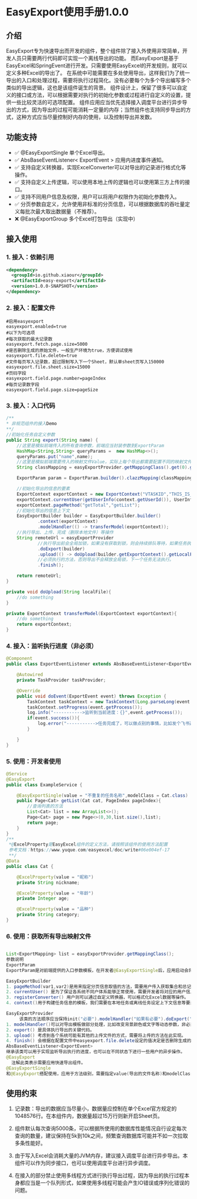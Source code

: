 
# EasyExport使用手册1.0.0

## 介绍
EasyExport专为快速导出而开发的组件，整个组件除了接入外使用非常简单，开发人员只需要两行代码即可实现一个离线导出的功能。 而EasyExport是基于EasyExcel和SpringEvent进行开发。只需要使用EasyExcel的开发规则，就可以定义多种Excel的导出了。
在系统中可能需要在多处使用导出，这样我们为了统一导出的入口和处理过程，需要将执行过程简化。没有必要每个为多个导出编写多个类似的导出逻辑，这也是该组件诞生的背景。
组件设计上，保留了很多可以自定义的接口或方法，可以根据需要对执行的初始化参数或过程进行自定义的设置，提供一些比较灵活的可选项配置。
组件应用应当优先选择接入调度平台进行异步导出的方式，因为导出的过程可能消耗一定量的内存；当然组件也支持同步导出的方式，这种方式应当尽量控制好内存的使用，以及控制导出并发数。
## 功能支持
- ✅  @EasyExportSingle 单个Excel导出。
- ✅  AbsBaseEventListener< ExportEvent > 应用内进度事件通知。
- ✅  支持自定义转换器，实现ExcelConverter可以对导出的记录进行格式化等操作。
- ✅  支持自定义上传逻辑，可以使用本地上传的逻辑也可以使用第三方上传的接口。
- ✅  支持不同用户信息及权限，用户可以将用户权限作为初始化参数传入。
- ✅  分页参数自定义，允许使用非标准的分页信息，可以根据数据库的吞吐量定义每批次最大取出数据量（不推荐）。
- ❌  @EasyExportGroup 多个Excel打包导出（实现中）

## 接入使用
### 1. 接入：依赖引用
```xml
<dependency>
  <groupId>io.github.xiaour</groupId>
  <artifactId>easy-export</artifactId>
  <version>1.0.0-SNAPSHOT</version>
</dependency>
```


### 2. 接入：配置文件
```properties
#启用easyexport
easyexport.enabled=true
#以下为可选项
#每次获取的最大记录数
easyexport.fetch.page.size=5000
#是否删除生成的原始文件，一般生产环境为true，方便调试使用
easyexport.file.delete=true
#文件每页写入记录数，超过限制写入下一个Sheet，默认单sheet页写入150000
easyexport.file.sheet.size=15000
#页码字段
easyexport.field.page.number=pageIndex
#每页记录数字段
easyexport.field.page.size=pageSize
```

### 3. 接入：入口代码

```java
/**
* 非规范组件的接入Demo
**/
//初始化任务自定义参数
public String export(String name) {
    //这里是模拟前端传入的所有查询参数，前端应当封装参数到ExportParam
    HashMap<String,String> queryParams =  new HashMap<>();
    queryParams.put("name",name);
    //这里是模拟前端需要传入的映射文件Value，实际上每个导出都需要配置不同的映射文件。而映射文件来自于注解@EasyExportSingle
    String classMapping = easyExportProvider.getMappingClass().get(0).getValue();

    ExportParam param = ExportParam.builder().clazzMapping(classMapping).params(queryParams);

    //初始化导出的信息的要素
    ExportContext exportContext = new ExportContext("VTASKID","THIS_IS_TASK_NAME",param);
    exportContext.currentUser(getUserInfo(context.getUserId()), UserInfo.class);
    exportContext.pageMethod("getTotal","getList");
    //初始化导出的信息上下文
    EasyExportBuilder builder = EasyExportBuilder.builder()
            .context(exportContext)
            .modelHandler(() -> transferModel(exportContext));
    //执行导出、上传、完成（删除本地文件）等操作
    String remoteUrl = easyExportProvider
            //执行导出前会全局加锁，如果没有获取到锁，则会持续排队等待，如果任务执行超过30分钟，锁会自动释放。
            .doExport(builder)
            .upload(() -> doUpload(builder.getExportContext().getLocalFile()))
            //必须执行的方法，否则导出不会释放全局锁，下一个任务无法执行。
            .finish();

    return remoteUrl;
}

private void doUpload(String localFile){
    //do something
}

private ExportContext transferModel(ExportContext exportContext){
    //do something
    return exportContext;
}
```

### 4. 接入：监听执行进度（非必须）
```java
@Component
public class ExportEventListener extends AbsBaseEventListener<ExportEvent> {

    @Autowired
    private TaskProvider taskProvider;

    @Override
    public void doEvent(ExportEvent event) throws Exception {
        TaskContext taskContext = new TaskContext(Long.parseLong(event.getTaskId()), taskProvider);
        taskContext.setProgress(event.getProcess());
        log.info("----------->监听到当前进度：{}",event.getProcess());
        if(event.success()){
            log.error("----------->任务完成了，可以做点别的事情，比如发个飞书通知一下！");
        }

    }
}

```


### 5. 使用：开发者使用
```java
@Service
@EasyExport
public class ExampleService {

    @EasyExportSingle(value = "不重复的任务名称",modelClass = Cat.class)
    public Page<Cat> getList(Cat cat, PageIndex pageIndex){
        //查询列表的方法
        List<Cat> list = new ArrayList<>();
        Page<Cat> page = new Page<>(0,30,list.size(),list);
        return page;
    }
}
/**
 *@ExcelProperty是EasyExcel组件的定义方法，请按照该组件的使用方法配置
 参考文档：https://www.yuque.com/easyexcel/doc/write#06e004ef-17
 **/
@Data
public class Cat {

    @ExcelProperty(value = "昵称")
    private String nickname;

    @ExcelProperty(value = "年龄")
    private Integer age;

    @ExcelProperty(value = "品种")
    private String category;
}

```


### 6. 使用：获取所有导出映射文件
```java

List<ExportMapping> list = easyExportProvider.getMappingClass();
参数说明
ExportParam
ExportParam是对前端提供的入口参数模板，在开发者@EasyExportSingle后，应用启动会将相关映射文件扫描到本地缓存中，通过接口 easyExportProvider.getMappingClass()可以获取到对应的映射文件，classMapping属性需要前端指定需要执行导出的映射文件；params属性是前端需要将页面查询的所有参数进行封装后全部放入params中；pageId属性是用来标识页面来源的，这个可以根据是否需要用到选择是否使用即可。

EasyExportBuilder
1. pageMethod(var1,var2)是用来指定分页信息取值的方法，需要用户传入获取集合和总记录数的方法。
2. currentUser() 是为了保证各系统不同户体系能够正常使用，需要开发者将对应的用户信息传入。
3. registerConverter() 用户则可以通过自定义转换器，可以格式化Excel数据等操作。
4. context()用于构建任务信息的模板，我们需要在本地任务或离线任务设定上下文信息等要素。

EasyExportProvider
     该类的方法顺序应当保持init("必要").modelHandler("如果有必要").doExport("必要").upload("如果有必要").finish("必要");否则会出现错误。
1. modelHandler()可以对导出模板做部分处理，比如改变背景颜色或文字等动态参数，非必须方法。
2. export() 是具体执行导出的关键代码。
3. upload() 考虑到各个系统可能有其他的上传文件的方式，需要将上传的方法在此实现。
4. finish() 会根据在配置文件中easyexport.file.delete设定的值决定是否删除生成的原始文件。
AbsBaseEventListener<ExportEvent>
继承该类可以用于实现监听导出执行的进度，也可以在不同状态下进行一些用户的异步操作。
@EasyExport
  注解此类表示需要应用快速导出组件。
@EasyExportSingle
和@EasyExport搭配使用，应用于方法级别，需要指定value(导出的文件名称)和modelClass(导出文件所对应的模板类)。在接入使用后，开发者只需要使用@EasyExport和@EasyExportSingle既能完成一个导出功能的开发。

```

## 使用约束
1. 记录数：导出的数据应当尽量小，数据量应控制在单个Excel官方规定的1048576行。在本组件内，数据量超过15万行则新开启Sheet页。

2. 组件默认每次查询5000条，可以根据所使用的数据库性能情况自行设定每次查询的数量，建议保持在5k到10k之间，频繁查询数据库可能并不如一次拉取多条性能好。

3. 由于写入Excel会消耗大量的JVM内存，建议接入调度平台进行异步导出。本组件可以作为同步接口，也可以使用调度平台进行异步调度。

4. 在接入的部分禁止使用多线程方式进行执行导出过程，因为导出的执行过程本身都应当是一个队列形式，如果使用多线程可能会产生IO错误或序列化错误的问题。
